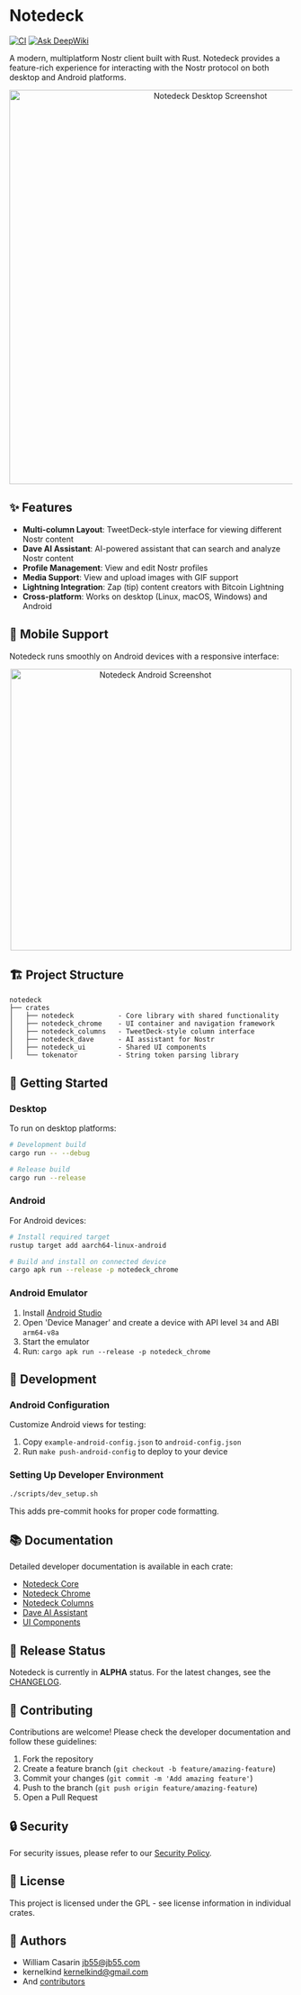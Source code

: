 # Notedeck

[![CI](https://github.com/damus-io/notedeck/actions/workflows/rust.yml/badge.svg)](https://github.com/damus-io/notedeck/actions/workflows/rust.yml) 
[![Ask DeepWiki](https://deepwiki.com/badge.svg)](https://deepwiki.com/damus-io/notedeck)

A modern, multiplatform Nostr client built with Rust. Notedeck provides a feature-rich experience for interacting with the Nostr protocol on both desktop and Android platforms.

<p align="center">
  <img src="https://cdn.jb55.com/s/6130555f03db55b2.png" alt="Notedeck Desktop Screenshot" width="700">
</p>

## ✨ Features

- **Multi-column Layout**: TweetDeck-style interface for viewing different Nostr content
- **Dave AI Assistant**: AI-powered assistant that can search and analyze Nostr content
- **Profile Management**: View and edit Nostr profiles
- **Media Support**: View and upload images with GIF support
- **Lightning Integration**: Zap (tip) content creators with Bitcoin Lightning
- **Cross-platform**: Works on desktop (Linux, macOS, Windows) and Android

## 📱 Mobile Support

Notedeck runs smoothly on Android devices with a responsive interface:

<p align="center">
  <img src="https://cdn.jb55.com/s/bebeeadf7001fae1.png" alt="Notedeck Android Screenshot" height="500px">
</p>

## 🏗️ Project Structure

```
notedeck
├── crates
│   ├── notedeck           - Core library with shared functionality
│   ├── notedeck_chrome    - UI container and navigation framework
│   ├── notedeck_columns   - TweetDeck-style column interface
│   ├── notedeck_dave      - AI assistant for Nostr
│   ├── notedeck_ui        - Shared UI components
│   └── tokenator          - String token parsing library
```

## 🚀 Getting Started

### Desktop

To run on desktop platforms:

```bash
# Development build
cargo run -- --debug

# Release build
cargo run --release
```

### Android

For Android devices:

```bash
# Install required target
rustup target add aarch64-linux-android

# Build and install on connected device
cargo apk run --release -p notedeck_chrome
```

### Android Emulator

1. Install [Android Studio](https://developer.android.com/studio)
2. Open 'Device Manager' and create a device with API level `34` and ABI `arm64-v8a`
3. Start the emulator
4. Run: `cargo apk run --release -p notedeck_chrome`

## 🧪 Development

### Android Configuration

Customize Android views for testing:

1. Copy `example-android-config.json` to `android-config.json`
2. Run `make push-android-config` to deploy to your device

### Setting Up Developer Environment

```bash
./scripts/dev_setup.sh
```

This adds pre-commit hooks for proper code formatting.

## 📚 Documentation

Detailed developer documentation is available in each crate:

- [Notedeck Core](./crates/notedeck/DEVELOPER.md)
- [Notedeck Chrome](./crates/notedeck_chrome/DEVELOPER.md)
- [Notedeck Columns](./crates/notedeck_columns/DEVELOPER.md)
- [Dave AI Assistant](./crates/notedeck_dave/docs/README.md)
- [UI Components](./crates/notedeck_ui/docs/components.md)

## 🔄 Release Status

Notedeck is currently in **ALPHA** status. For the latest changes, see the [CHANGELOG](./CHANGELOG.md).

## 🤝 Contributing

Contributions are welcome! Please check the developer documentation and follow these guidelines:

1. Fork the repository
2. Create a feature branch (`git checkout -b feature/amazing-feature`)
3. Commit your changes (`git commit -m 'Add amazing feature'`)
4. Push to the branch (`git push origin feature/amazing-feature`)
5. Open a Pull Request

## 🔒 Security

For security issues, please refer to our [Security Policy](./SECURITY.md).

## 📄 License

This project is licensed under the GPL - see license information in individual crates.

## 👥 Authors

- William Casarin <jb55@jb55.com>
- kernelkind <kernelkind@gmail.com>
- And [contributors](https://github.com/damus-io/notedeck/graphs/contributors)
